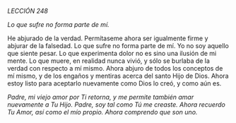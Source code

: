 *LECCIÓN 248*

*Lo que sufre no forma parte de mí.*

He abjurado de la verdad. Permítaseme ahora ser igualmente firme y abjurar de la falsedad. Lo que sufre no forma parte de mí. Yo no soy aquello que siente pesar. Lo que experimenta dolor no es sino una ilusión de mi mente. Lo que muere, en realidad nunca vivió, y sólo se burlaba de la verdad con respecto a mí mismo. Ahora abjuro de todos los conceptos de mí mismo, y de los engaños y mentiras acerca del santo Hijo de Dios. Ahora estoy listo para aceptarlo nuevamente como Dios lo creó, y como aún es.

_Padre, mi viejo amor por Ti retorna, y me permite también amar nuevamente a Tu Hijo. Padre, soy tal como Tú me creaste. Ahora recuerdo Tu Amor, así como el mío propio. Ahora comprendo que son uno._